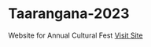 # Taarangana-2023
Website for Annual Cultural Fest [Visit Site](https://taarangana.in/Home/index.html)
